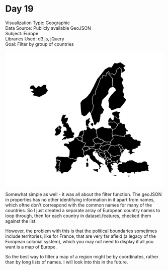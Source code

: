 # Day 19

Visualization Type: Geographic <br>
Data Source: Publicly available GeoJSON <br>
Subject: Europe <br>
Libraries Used: d3.js, jQuery <br>
Goal: Filter by group of countries <br>

![Day 19](day19.png)

Somewhat simple as well - it was all about the filter function. The geoJSON in properties has no other identifying information in it apart from names, which oftne don't correspond with the common names for many of the countries. So I just created a separate array of European country names to loop through, then for each country in dataset.features, checked them against the list. 

However, the problem with this is that the political boundaries sometimes include territories, like for France, that are very far afield (a legacy of the European colonial system), which you may not need to display if all you want is a map of Europe. 

So the best way to filter a map of a region might be by coordinates, rather than by long lists of names. I will look into this in the future. 
